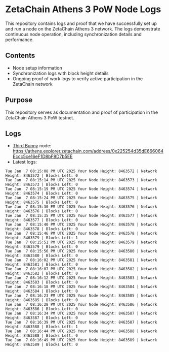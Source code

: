 # ZetaChain Athens 3 PoW Node Logs
This repository contains logs and proof that we have successfully set up and run a node on the ZetaChain Athens 3 network. The logs demonstrate continuous node operation, including synchronization details and performance.

## Contents
- Node setup information
- Synchronization logs with block height details
- Ongoing proof of work logs to verify active participation in the ZetaChain network

## Purpose
This repository serves as documentation and proof of participation in the ZetaChain Athens 3 PoW testnet.

## Logs

- [Third Bunny](https://thirdbunny.xyz/) node: https://athens.explorer.zetachain.com/address/0x225254d35dE666064Eccc5ce16eF1D8bF8D7b5EE
- Latest logs:
```
Tue Jan  7 08:15:08 PM UTC 2025 Your Node Height: 8463572 | Network Height: 8463572 | Blocks Left: 0
Tue Jan  7 08:15:14 PM UTC 2025 Your Node Height: 8463573 | Network Height: 8463573 | Blocks Left: 0
Tue Jan  7 08:15:19 PM UTC 2025 Your Node Height: 8463574 | Network Height: 8463574 | Blocks Left: 0
Tue Jan  7 08:15:24 PM UTC 2025 Your Node Height: 8463575 | Network Height: 8463575 | Blocks Left: 0
Tue Jan  7 08:15:30 PM UTC 2025 Your Node Height: 8463576 | Network Height: 8463576 | Blocks Left: 0
Tue Jan  7 08:15:35 PM UTC 2025 Your Node Height: 8463577 | Network Height: 8463577 | Blocks Left: 0
Tue Jan  7 08:15:40 PM UTC 2025 Your Node Height: 8463578 | Network Height: 8463578 | Blocks Left: 0
Tue Jan  7 08:15:46 PM UTC 2025 Your Node Height: 8463578 | Network Height: 8463579 | Blocks Left: 1
Tue Jan  7 08:15:51 PM UTC 2025 Your Node Height: 8463579 | Network Height: 8463579 | Blocks Left: 0
Tue Jan  7 08:15:56 PM UTC 2025 Your Node Height: 8463580 | Network Height: 8463580 | Blocks Left: 0
Tue Jan  7 08:16:02 PM UTC 2025 Your Node Height: 8463581 | Network Height: 8463581 | Blocks Left: 0
Tue Jan  7 08:16:07 PM UTC 2025 Your Node Height: 8463582 | Network Height: 8463582 | Blocks Left: 0
Tue Jan  7 08:16:12 PM UTC 2025 Your Node Height: 8463583 | Network Height: 8463583 | Blocks Left: 0
Tue Jan  7 08:16:18 PM UTC 2025 Your Node Height: 8463584 | Network Height: 8463584 | Blocks Left: 0
Tue Jan  7 08:16:23 PM UTC 2025 Your Node Height: 8463585 | Network Height: 8463585 | Blocks Left: 0
Tue Jan  7 08:16:28 PM UTC 2025 Your Node Height: 8463586 | Network Height: 8463586 | Blocks Left: 0
Tue Jan  7 08:16:34 PM UTC 2025 Your Node Height: 8463587 | Network Height: 8463587 | Blocks Left: 0
Tue Jan  7 08:16:39 PM UTC 2025 Your Node Height: 8463587 | Network Height: 8463588 | Blocks Left: 1
Tue Jan  7 08:16:44 PM UTC 2025 Your Node Height: 8463588 | Network Height: 8463588 | Blocks Left: 0
Tue Jan  7 08:16:49 PM UTC 2025 Your Node Height: 8463589 | Network Height: 8463589 | Blocks Left: 0
```
